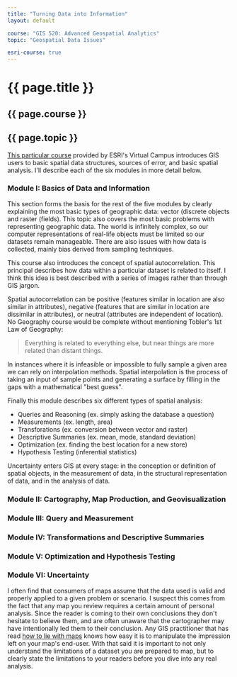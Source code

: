 ```yaml
---
title: "Turning Data into Information"
layout: default

course: "GIS 520: Advanced Geospatial Analytics"
topic: "Geospatial Data Issues"

esri-course: true
---
```


{{ page.title }}
====================

{{ page.course }}
---------------------

{{ page.topic }}
---------------------

[This particular course](http://training.esri.com/gateway/index.cfm?fa=catalog.webCourseDetail&CourseID=2017) provided by ESRI's Virtual Campus introduces GIS users to basic spatial data structures, sources of error, and basic spatial analysis.  I'll describe each of the six modules in more detail below.

### Module I: Basics of Data and Information

This section forms the basis for the rest of the five modules by clearly explaining the most basic types of geographic data: vector (discrete objects and raster (fields).  This topic also covers the most basic problems with representing geographic data.  The world is infinitely complex, so our computer representations of real-life objects must be limited so our datasets remain manageable.  There are also issues with how data is collected, mainly bias derived from sampling techniques.

This course also introduces the concept of spatial autocorrelation.  This principal describes how data within a particular dataset is related to itself.  I think this idea is best described with a series of images rather than through GIS jargon.

Spatial autocorrelation can be positive (features similar in location are also similar in attributes), negative (features that are similar in location are dissimilar in attributes), or neutral (attributes are independent of location).  No Geography course would be complete without mentioning Tobler's 1st Law of Geography:

> Everything is related to everything else, but near things are more related than distant things.

In instances where it is infeasible or impossible to fully sample a given area we can rely on interpolation methods. Spatial interpolation is the process of taking an input of sample points and generating a surface by filling in the gaps with a mathematical "best guess".

Finally this module describes six different types of spatial analysis:
 - Queries and Reasoning (ex. simply asking the database a question)
 - Measurements (ex. length, area)
 - Transforations (ex. conversion between vector and raster)
 - Descriptive Summaries (ex. mean, mode, standard deviation)
 - Optimization (ex. finding the best location for a new store)
 - Hypothesis Testing (inferential statistics)


Uncertainty enters GIS at every stage: in the conception or definition of spatial objects, in the measurement of data, in the structural representation of data, and in the analysis of data.

### Module II: Cartography, Map Production, and Geovisualization

### Module III: Query and Measurement

### Module IV: Transformations and Descriptive Summaries

### Module V: Optimization and Hypothesis Testing

### Module VI: Uncertainty

I often find that consumers of maps assume that the data used is valid and properly applied to a given problem or scenario.  I suspect this comes from the fact that any map you review requires a certain amount of personal analysis.  Since the reader is coming to their own conclusions they don't hesitate to believe them, and are often unaware that the cartographer may have intentionally led them to their conclusion.  Any GIS practitioner that has read [how to lie with maps](http://www.markmonmonier.com/how_to_lie_with_maps_14880.htm) knows how easy it is to manipulate the impression left on your map's end-user.  With that said it is important to not only understand the limitations of a dataset you are prepared to map, but to clearly state the limitations to your readers before you dive into any real analysis.